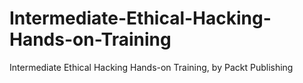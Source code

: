 # Intermediate-Ethical-Hacking-Hands-on-Training
Intermediate Ethical Hacking Hands-on Training, by Packt Publishing
